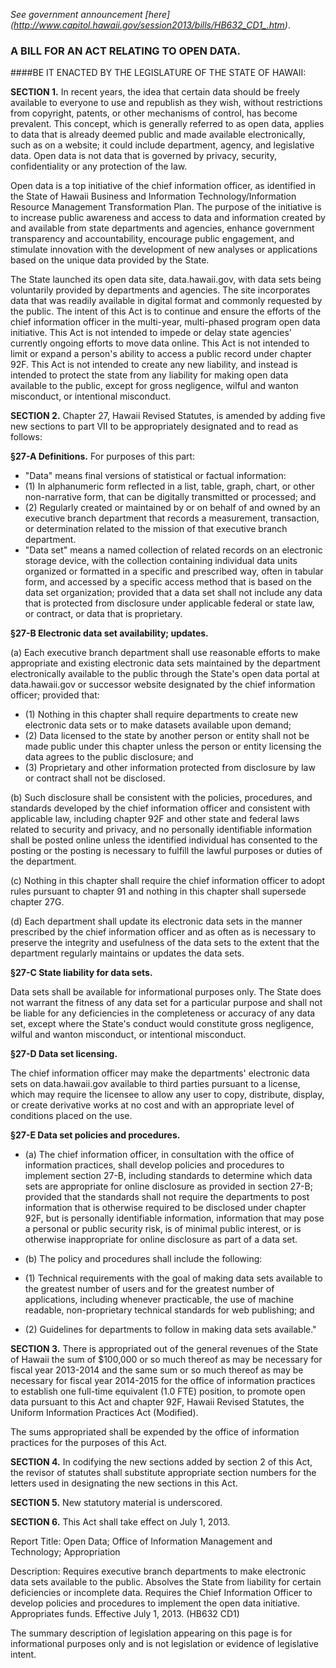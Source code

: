 _See government announcement [here] (http://www.capitol.hawaii.gov/session2013/bills/HB632_CD1_.htm)_.

### A BILL FOR AN ACT RELATING TO OPEN DATA.  
 
####BE IT ENACTED BY THE LEGISLATURE OF THE STATE OF HAWAII:  
 
**SECTION 1.** In recent years, the idea that certain data should be freely available to everyone to use and republish as they wish, without restrictions from copyright, patents, or other mechanisms of control, has become prevalent. This concept, which is generally referred to as open data, applies to data that is already deemed public and made available electronically, such as on a website; it could include department, agency, and legislative data. Open data is not data that is governed by privacy, security, confidentiality or any protection of the law.    

Open data is a top initiative of the chief information officer, as identified in the State of Hawaii Business and Information Technology/Information Resource Management Transformation Plan.  The purpose of the initiative is to increase public awareness and access to data and information created by and available from state departments and agencies, enhance government transparency and accountability, encourage public engagement, and stimulate innovation with the development of new analyses or applications based on the unique data provided by the State.  

The State launched its open data site, data.hawaii.gov, with data sets being voluntarily provided by departments and agencies. The site incorporates data that was readily available in digital format and commonly requested by the public. The intent of this Act is to continue and ensure the efforts of the chief information officer in the multi-year, multi-phased program open data initiative. This Act is not intended to impede or delay state agencies' currently ongoing efforts to move data online. This Act is not intended to limit or expand a person's ability to access a public record under chapter 92F. This Act is not intended to create any new liability, and instead is intended to protect the state from any liability for making open data available to the public, except for gross negligence, wilful and wanton misconduct, or intentional misconduct.  

**SECTION 2.** Chapter 27, Hawaii Revised Statutes, is amended by adding five new sections to part VII to be appropriately designated and to read as follows:   

**§27-A  Definitions.** For purposes of this part:  
* "Data" means final versions of statistical or factual information:  
 * (1)  In alphanumeric form reflected in a list, table, graph, chart, or other non-narrative form, that can be digitally transmitted or processed; and  
 * (2)  Regularly created or maintained by or on behalf of and owned by an executive branch department that records a measurement, transaction, or determination related to the mission of that executive branch department. 
* "Data set" means a named collection of related records on an electronic storage device, with the collection   containing individual data units organized or formatted in a specific and prescribed way, often in tabular form, and accessed by a specific access method that is based on the data set organization; provided that a data set shall not include any data that is protected from disclosure under applicable federal or state law, or contract, or data that is proprietary.  

**§27-B  Electronic data set availability; updates.**

(a)  Each executive branch department shall use reasonable efforts to make appropriate and existing electronic data sets maintained by the department electronically available to the public through the State's open data portal at data.hawaii.gov or successor website designated by the chief information officer; provided that:  

 * (1)  Nothing in this chapter shall require departments to create new electronic data sets or to make datasets available upon demand; 
 * (2)  Data licensed to the state by another person or entity shall not be made public under this chapter unless the person or entity licensing the data agrees to the public disclosure; and 
 * (3)  Proprietary and other information protected from disclosure by law or contract shall not be disclosed. 

(b) Such disclosure shall be consistent with the policies, procedures, and standards developed by the chief information officer and consistent with applicable law, including chapter 92F and other state and federal laws related to security and privacy, and no personally identifiable information shall be posted online unless the identified individual has consented to the posting or the posting is necessary to fulfill the lawful purposes or duties of the department.  

(c)  Nothing in this chapter shall require the chief information officer to adopt rules pursuant to chapter 91 and nothing in this chapter shall supersede chapter 27G.  

(d)  Each department shall update its electronic data sets in the manner prescribed by the chief information officer and as often as is necessary to preserve the integrity and usefulness of the data sets to the extent that the department regularly maintains or updates the data sets. 

**§27-C  State liability for data sets.**  

Data sets shall be available for informational purposes only.  The State does not warrant the fitness of any data set for a particular purpose and shall not be liable for any deficiencies in the completeness or accuracy of any data set, except where the State's conduct would constitute gross negligence, wilful and wanton misconduct, or intentional misconduct. 

**§27-D  Data set licensing.**  

The chief information officer may make the departments' electronic data sets on data.hawaii.gov available to third parties pursuant to a license, which may require the licensee to allow any user to copy, distribute, display, or create derivative works at no cost and with an appropriate level of conditions placed on the use.

**§27-E  Data set policies and procedures.**  

* (a) The chief information officer, in consultation with the office of information practices, shall develop policies and procedures to implement section 27-B, including standards to determine which data sets are appropriate for online disclosure as provided in section 27-B; provided that the standards shall not require the departments to post information that is otherwise required to be disclosed under chapter 92F, but is personally identifiable information, information that may pose a personal or public security risk, is of minimal public interest, or is otherwise inappropriate for online disclosure as part of a data set.  

* (b)  The policy and procedures shall include the following:  
 * (1)  Technical requirements with the goal of making data sets available to the greatest number of users and for the greatest number of applications, including whenever practicable, the use of machine readable, non-proprietary technical standards for web publishing; and 
 * (2)  Guidelines for departments to follow in making data sets available." 

**SECTION 3.** There is appropriated out of the general revenues of the State of Hawaii the sum of $100,000 or so much thereof as may be necessary for fiscal year 2013-2014 and the same sum or so much thereof as may be necessary for fiscal year 2014-2015 for the office of information practices to establish one full-time equivalent (1.0 FTE) position, to promote open data pursuant to this Act and chapter 92F, Hawaii Revised Statutes, the Uniform Information Practices Act (Modified). 

The sums appropriated shall be expended by the office of information practices for the purposes of this Act.

**SECTION 4.** In codifying the new sections added by section 2 of this Act, the revisor of statutes shall substitute appropriate section numbers for the letters used in designating the new sections in this Act.

**SECTION 5.** New statutory material is underscored.

**SECTION 6.** This Act shall take effect on July 1, 2013.

Report Title:
Open Data; Office of Information Management and Technology; Appropriation
 
Description: Requires executive branch departments to make electronic data sets available to the public.  Absolves the State from liability for certain deficiencies or incomplete data.  Requires the Chief Information Officer to develop policies and procedures to implement the open data initiative.  Appropriates funds.  Effective July 1, 2013.  (HB632 CD1)
 
The summary description of legislation appearing on this page is for informational purposes only and is not legislation or evidence of legislative intent.
